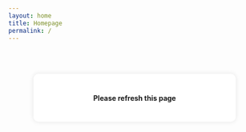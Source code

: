 ```yaml
---
layout: home
title: Homepage
permalink: /
---
```


<div class="frame">
    <div class="quiz-container" id="quiz-container">
        <h4 id="question">Please refresh this page</h4>
        <div id="options"></div>
    </div>
</div>

<style>
    .frame {
        padding: 50px;
        display: flex;
        justify-content: center;
        align-items: center;
    }

    .quiz-container {
        background-color: #fff;
        padding: 20px;
        border-radius: 10px;
        box-shadow: 0 0 10px rgba(0, 0, 0, 0.1);
        width: 60vw;
        text-align: center;
    }

    .option {
        padding: 10px;
        margin: 5px 0;
        border-radius: 5px;
        cursor: pointer;
    }

    .option.correct {
        background-color: lightgreen;
    }

    .option.incorrect {
        background-color: lightcoral;
    }
</style>

<script>
    const questions = [
        {question: "What is a writing system in which only consonants are indicated?", options: ["Abjad", "Alphabet", "Abugida", "Logosyllabary"], answer: "Abjad"},
        {question: "What is a unit of information used for the organization, control, or representation of textual data?", options: ["Abstract Character", "Glyph", "Code Point", "Grapheme"], answer: "Abstract Character"},
        {question: "What is an ordered sequence of one or more abstract characters?", options: ["Abstract Character Sequence", "Combining Character Sequence", "Escape Sequence", "Mongolian Variation Sequence"], answer: "Abstract Character Sequence"},
        {question: "What is a writing system in which consonants are indicated by the base letters that have an inherent vowel, and other vowels are indicated by additional distinguishing marks modifying the base letter?", options: ["Abjad", "Alphabet", "Abugida", "Logosyllabary"], answer: "Abugida"},
        {question: "What is a mark placed above, below, or to the side of a character to alter its phonetic value?", options: ["Accent Mark", "Nonspacing Mark", "Enclosing Mark", "Vowel Mark"], answer: "Accent Mark"},
        {question: "What denotes letters or numbers by the first letter of their name, such as Greek acrophonic numerals?", options: ["Acrophonic", "Polytonic", "Perispomeni", "Prosgegrammeni"], answer: "Acrophonic"},
        {question: "What term, derived from the first and last letters of the traditional ordering of Sanskrit letters, refers to a letter in general in Sanskrit grammar?", options: ["Aksara", "Virama", "Candrabindu", "Anusvara"], answer: "Aksara"},
        {question: "What term is used in a broad sense in the Unicode Standard to mean the logical description of a process used to achieve a specified result?", options: ["Algorithm", "Bidirectional Display", "Localization", "Symmetric Swapping"], answer: "Algorithm"},
        {question: "What is a writing system in which both consonants and vowels are indicated?", options: ["Abjad", "Alphabet", "Abugida", "Logosyllabary"], answer: "Alphabet"},
        {question: "What is the informative property of the primary units of alphabets and/or syllabaries?", options: ["Alphabetic Property", "Directionality Property", "Ideographic Property", "Mathematical Property"], answer: "Alphabetic Property"},
        {question: "What is the association of secondary textual content with a point or range of the primary text?", options: ["Annotation", "Case Mapping", "Encoded Character", "Tagging"], answer: "Annotation"},
        {question: "What is the collection of conventions used by editors to annotate and comment on text?", options: ["Annotation", "Apparatus Criticus", "Conformance", "Core Specification"], answer: "Apparatus Criticus"},
        {question: "What is the forms of decimal digits used in most parts of the Arabic world?", options: ["Arabic-Indic Digits", "Indic Digits", "European Digits", "Mayan Numerals"], answer: "Arabic-Indic Digits"},
        {question: "What is an abstract character that has a code point assigned to it?", options: ["Assigned Character", "Unassigned Character", "Surrogate Character", "Supplementary Character"], answer: "Assigned Character"},
        {question: "What is a character that is not decomposable?", options: ["Atomic Character", "Decomposable Character", "Deprecated Character", "Encoded Character"], answer: "Atomic Character"},
        {question: "What is the character except for those with the General Category of Combining Mark?", options: ["Base Character", "Graphic Character", "Neutral Character", "Private-Use Character"], answer: "Base Character"},
        {question: "What is Plane 0, abbreviated as BMP?", options: ["Basic Multilingual Plane", "Supplementary Ideographic Plane", "Supplementary Multilingual Plane", "Tertiary Ideographic Plane"], answer: "Basic Multilingual Plane"},
        {question: "What is a script that distinguishes between two cases?", options: ["Bicameral", "Unicameral", "Titlecase", "Camelcase"], answer: "Bicameral"},
        {question: "What is the abbreviation of bidirectional, referring to mixed left-to-right and right-to-left text?", options: ["RTL", "LTR", "Bidi", "Embedding"], answer: "Bidi"},
        {question: "What is the process or result of mixing left-to-right text and right-to-left text in a single line?", options: ["Bidirectional Display", "Collation", "Normalization", "Symmetric Swapping"], answer: "Bidirectional Display"},
        {question: "What is a computer architecture that stores multiple-byte numerical values with the most significant byte (MSB) values first?", options: ["Little-endian", "Big-endian", "Byte Order Mark", "Endianess"], answer: "Big-endian"},
        {question: "What kind of files contain nontextual information?", options: ["Text Files", "Executable Files", "Binary Files", "Configuration Files"], answer: "Binary Files"},
        {question: "What is a grouping of characters within the Unicode encoding space used for organizing code charts, containing a uniquely named, continuous range of code points?", options: ["Row", "Block", "Cell", "Column"], answer: "Block"},
        {question: "What is a Unicode encoded character having a BMP code point?", options: ["BMP Character", "SMP Character", "TIP character", "U+BOOP Character"], answer: "BMP Character"},
        {question: "What is a Unicode code point between U+0000 and U+FFFF?", options: ["BMP Code Point", "SMP Code Point", "TIP Code Point", "SIP Code Point"], answer: "BMP Code Point"},
        {question: "What is a Unicode compression scheme that is MIME-compatible and preserves binary order?", options: ["BOCU-1", "LZW", "SCSU", "Ductility"], answer: "BOCU-1"},
        {question: "What is an semi-syllabic script used primarily in China to write the sounds of Mandarin Chinese and some other dialects?", options: ["Bopomofo", "Hanyu Pinyin", "Gwoyeu Romatzyh", "Latinxua Sin Wenz"], answer: "Bopomofo"},
        {question: "What is a pattern of writing where alternate lines of text are laid out in opposite directions?", options: ["Boustrophedon", "Writing Direction", "Symmetric Swapping", "Mirrored Property"], answer: "Boustrophedon"},
        {question: "What is a writing system using a series of raised dots to be read with the fingers by people who are blind or whose eyesight is not sufficient for reading printed material?", options: ["Braille", "Moon Type", "Boston Line", "Vibratese"], answer: "Braille"},
        {question: "What is the Unicode character U+FEFF when used to indicate the byte order of a text?", options: ["Byte Order Mark", "Combining Mark", "Enclosing Mark", "Nonspacing Mark"], answer: "Byte Order Mark"},
        {question: "What is the order of a series of bytes determined by a computer architecture?", options: ["Display Order", "Byte Serialization", "Logical Order", "Paragraph Direction"], answer: "Byte Serialization"},
        {question: "What is the reversal of the order of a sequence of bytes?", options: ["Byte-Swapped", "Little-endian", "Big-endian", "Byte Serialization"], answer: "Byte-Swapped"},
        {question: "What is a casing convention where letters are mostly lowercased, but component words or abbreviations may be capitalized?", options: ["Camelcase", "Kebabcase", "Snakecase", "Titlecase"], answer: "Camelcase"},
        {question: "What term refers to something conforming to the general rules for encoding and is not compressed, compacted, or in any other form specified by a higher protocol?", options: ["Canonical", "Conformance", "Core Specification", "Normative"], answer: "Canonical"},
        {question: "What is a step in the algorithm for Unicode Normalization Forms, during which decomposed sequences are replaced by primary composites, where possible?", options: ["Canonical Composition", "Deterministic Sort", "Named Unicode Algorithm", "Unicode Collation Algorithm"], answer: "Canonical Composition"},
        {question: "What is a character that is not identical to its canonical decomposition?", options: ["Canonical Decomposable Character", "Composition Exclusion", "Full Composition Exclusion", "Primary Composite"], answer: "Canonical Decomposable Character"},
        {question: "If the full canonical decompositions of two character sequences are identical, then call them what?", options: ["Canonical Equivalent", "Compatibility Equivalent", "Normalization Form", "Codomain"], answer: "Canonical Equivalent"},
        {question: "What mark is used to indicate how a text is to be chanted or sung?", options: ["Cantillation Mark", "Subtending Mark", "Nonspacing Mark", "Enclosing Mark"], answer: "Cantillation Mark"},
        {question: "What is the association of the uppercase, lowercase, and titlecase forms of a letter?", options: ["Case Mapping", "Decomposition Mapping", "Inner Caps", "Titlecase"], answer: "Case Mapping"},
        {question: "What is a sequence of zero or more case-ignorable characters?", options: ["Case-Sensitive Sequence", "Case-Ignorable Sequence", "Case-Preserving Sequence", "Case-Invariant Sequence"], answer: "Case-Ignorable Sequence"},
        {question: "What mark is placed beneath the letter c in French, Portuguese, and Spanish to indicate that the letter is to be pronounced as an s?", options: ["Tilde", "Cedilla", "Umlaut", "Circumflex"], answer: "Cedilla"},
        {question: "What is a set of characters sharing a particular set of properties?", options: ["Character Encoding Scheme", "Character Set", "Character Class", "Character Entity"], answer: "Character Class"},
        {question: "What is the mapping from a character set definition to the actual code units used to represent the data?", options: ["Character Encoding Scheme", "Coded Character Set", "Character Encoding Form", "Abstract Character"], answer: "Character Encoding Form"},
        {question: "What is a character encoding form plus byte serialization?", options: ["Character Encoding Scheme", "Coded Character Set", "Character Encoding Form", "Abstract Character"], answer: "Character Encoding Scheme"},
        {question: "What is a unique string used to identify each abstract character encoded in the standard?", options: ["Character Name", "Character Name Alias", "Property Value Alias", "Combining Class"], answer: "Character Name"},
        {question: "What is an additional unique string identifier, other than the character name, associated with an encoded character in the standard?", options: ["Character Name", "Character Name Alias", "Property Value Alias", "Combining Class"], answer: "Character Name Alias"},
        {question: "What is a set of property names and property values associated with individual characters?", options: ["Character Properties", "Mathematical Property", "Numeric Value Property", "Mirrored Property"], answer: "Character Properties"},
        {question: "What term refers to any of a set of sonorant consonants in Malayalam when appearing in syllable-final position with no inherent vowel?", options: ["Chilaaksharam", "Candrakkala", "Samvruthokaram", "Praslesham"], answer: "Chilaaksharam"},
        {question: "What is a sequence of one or more leading consonants in Korean?", options: ["Choseong", "Jongseong", "Jungseong", "Jamo"], answer: "Choseong"},
        {question: "What is the name for Han characters used in Vietnam?", options: ["Chữ Hán", "Chữ Nôm", "Quốc Ngữ", "Nôm Na Tống"], answer: "Chữ Hán"},
        {question: "What is a demotic script of Vietnam developed from components of Han characters?", options: ["Chữ Hán", "Chữ Nôm", "Quốc Ngữ", "Nôm Na Tống"], answer: "Chữ Nôm"},
        {question: "What acronym stands for Chinese, Japanese, Korean, and Vietnamese?", options: ["CJK", "CJKV", "GBK", "GB"], answer: "CJKV"},
        {question: "What is the historical version of the character set in which each glyph is assigned a series of bytes?", options: ["Coded Character Set", "Character Set", "Universal Character Set", "Character Repertoire"], answer: "Coded Character Set"},
        {question: "What is a coded character set, often referring to a set used by a personal computer?", options: ["Code Page", "Character Set", "Universal Character Set", "Character Repertoire"], answer: "Code Page"},
        {question: "What is the value in the Unicode codespace; that is, the range of integers from 0x0 to 0x10FFFF?", options: ["Code Point", "Code Page", "Code Unit", "Byte"], answer: "Code Point"},
        {question: "What is the minimal bit combination that can represent a unit of encoded text for processing or interchange?", options: ["Code Point", "Code Page", "Code Unit", "Byte"], answer: "Code Unit"},
        {question: "What is the set of code points or sequences that the mapping maps to, while the domain is the set of values that are mapped?", options: ["Codomain", "Domain", "Range", "Free Group"], answer: "Codomain"},
        {question: "What is the process of ordering units of textual information, also known as alphabetizing or alphabetic sorting?", options: ["Bidirectional Display", "Collation", "Normalization", "Symmetric Swapping"], answer: "Collation"},
        {question: "What is a character with the General Category of Combining Mark (M)?", options: ["Combining Character", "Enclosing Mark", "Graphic Character", "Nonspacing Mark"], answer: "Combining Character"},
        {question: "What is a maximal character sequence consisting of either a base character followed by a sequence of one or more characters where each is a combining character, zero width joiner, or zero width non-joiner; or a sequence of one or more characters where each is a combining character, zero width joiner, or zero width non-joiner?", options: ["Abstract Character Sequence", "Combining Character Sequence", "Escape Sequence", "Mongolian Variation Sequence"], answer: "Combining Character Sequence"},
        {question: "What is a numeric value in the range 0..254 given to each Unicode code point, formally defined as the property Canonical_Combining_Class?", options: ["Combining Class", "Fixed Position Class", "General Category", "Code Point Type"], answer: "Combining Class"},
        {question: "What refers to the consistency with existing practice or preexisting character encoding standards?", options: ["Compatibility", "Core Specification", "Conformance", "Normalization"], answer: "Compatibility"},
        {question: "What is a character that would not have been encoded except for compatibility and round-trip convertibility with other standards?", options: ["Compatibility Character", "Deprecated Character", "Decomposable Character", "Format Character"], answer: "Compatibility Character"},
        {question: "What is a character whose compatibility decomposition is not identical to its canonical decomposition?", options: ["Compatibility Decomposable Character", "Decomposable Character", "Deprecated Character", "Replacement Character"], answer: "Compatibility Decomposable Character"},
        {question: "What is the mapping to a roughly equivalent sequence that may differ in style?", options: ["Compatibility Decomposition", "Compatibility Equivalent", "Compatibility Variant", "Composition Exclusion"], answer: "Compatibility Decomposition"},
        {question: "What is a character that generally can be remapped to another character without loss of information other than formatting?", options: ["Compatibility Variant", "Compatibility Decomposition", "Compatibility Equivalent", "Contextual Variant"], answer: "Compatibility Variant"},
        {question: "What is a Canonical Decomposable Character which has the property value Composition_Exclusion=True?", options: ["Dynamic Composition", "Composition Exclusion", "Non-starter Decomposition", "Full Composition Exclusion"], answer: "Composition Exclusion"},
        {question: "What is adherence to a specified set of criteria for use of a standard?", options: ["Conformance", "Specification", "Standard", "Normalization"], answer: "Conformance"},
        {question: "What term describes characters of similar or identical appearance that can make different identifiers hard or impossible to distinguish?", options: ["Confusable", "Format Character", "Neutral Character", "Noncharacter"], answer: "Confusable"},
        {question: "What is a ligated form representing a consonant conjunct?", options: ["Conjunct Form", "Consonant Cluster", "Virama", "Dead Consonant"], answer: "Conjunct Form"},
        {question: "What is a sequence of two or more consonantal sounds, which may be represented by a single character or a sequence of characters depending on the writing system?", options: ["Conjunct Form", "Consonant Cluster", "Virama", "Dead Consonant"], answer: "Consonant Cluster"},
        {question: "What is a sequence of two or more adjacent consonantal letterforms, consisting of a sequence of one or more dead consonants followed by a normal, live consonant letter?", options: ["Consonant Conjunct", "Leading Consonant", "Trailing Consonant", "Consonant Cluster"], answer: "Consonant Conjunct"},
        {question: "What is the presentation form of a text element that depends on the textual context in which it is rendered?", options: ["Compatibility Variant", "Contextual Variant", "Y-variant", "Z-variant"], answer: "Contextual Variant"},
        {question: "What is a simple property defined to make the statement of a rule defining a derived property more compact or general?", options: ["Contributory Property", "Directionality Property", "Alphabetic Property", "Mirrored Property"], answer: "Contributory Property"},
        {question: "What are the 65 characters in the ranges U+0000..U+001F and U+007F..U+009F also known as?", options: ["Control Characters", "Shaping Characters", "Han Characters", "Noncharacters"], answer: "Control Characters"},
        {question: "What is the central part of the Unicode Standard, consisting of the general introduction, framework for the standard, formal conformance requirements, and extensive chapters providing information about all the encoded characters?", options: ["Core Specification", "Code Charts", "Unicode Standard Annexes", "Unicode Character Database"], answer: "Core Specification"},
        {question: "What type of writing has letters of a word connected?", options: ["Cursive Script", "Abugida", "Demotic Script", "Scriptio Continua"], answer: "Cursive Script"},
        {question: "What is the Greek term for a rough breathing mark, used in polytonic Greek character names?", options: ["Dasia", "Dialytika", "Vrachy", "Psili"], answer: "Dasia"},
        {question: "What is a Indic consonant character followed by a virama character, which indicates that the consonant has lost its inherent vowel?", options: ["Dead Consonant", "Leading Consonant", "Trailing Consonant", "Half-Consonant Form"], answer: "Dead Consonant"},
        {question: "What is a character that is equivalent to a sequence of one or more other characters, according to the decomposition mappings found in the Unicode Character Database, and those described in Section 3.12, Conjoining Jamo Behavior?", options: ["Compatibility Decomposable Character", "Decomposable Character", "Deprecated Character", "Replacement Character"], answer: "Decomposable Character"},
        {question: "What is the process of separating or analyzing a text element into component units, or a sequence of one or more characters that is equivalent to a decomposable character?", options: ["Decomposition", "Composition Exclusion", "Dynamic Composition", "Singleton Decomposition"], answer: "Decomposition"},
        {question: "What is a mapping from a character to a sequence of one or more characters that is a canonical or compatibility equivalent?", options: ["Decomposition Mapping", "Case Mapping", "Transformation Format", "Non-starter Decomposition"], answer: "Decomposition Mapping"},
        {question: "What are the code points that should be ignored by default in rendering unless explicitly supported?", options: ["Default Ignorable", "Private Use", "Reserved Code Point", "Designated Code Point"], answer: "Default Ignorable"},
        {question: "What is a combining character sequence that does not start with a base character?", options: ["Defective Combining Character Sequence", "Combining Character Sequence", "Extended Combining Character Sequence", "Abstract Character Sequence"], answer: "Defective Combining Character Sequence"},
        {question: "What is a script or form of a script used to write the vernacular or common speech of some language community, or a simplified form of the ancient Egyptian hieratic writing?", options: ["Demotic Script", "Hieroglyphic Script", "Hieratic Script", "Greek Script"], answer: "Demotic Script"},
        {question: "What is a symbol or sign that represents a vowel and is attached or combined with another symbol, usually representing a consonant?", options: ["Dependent Vowel", "Independent Vowel", "Inherent Vowel", "Vowel Mark"], answer: "Dependent Vowel"},
        {question: "What term describes a coded character or character property that is strongly discouraged from use?", options: ["Deprecated", "Obsolete", "Noncharacter", "Unassigned Character"], answer: "Deprecated"},
        {question: "What is a coded character whose use is strongly discouraged?", options: ["Atomic Character", "Decomposable Character", "Deprecated Character", "Encoded Character"], answer: "Deprecated Character"},
        {question: "What term refers to any code point that has been assigned to an abstract character or given a normative function by the standard?", options: ["Designated Code Point", "Private-Use Code Point", "Reserved Code Point", "Surrogate Code Point"], answer: "Designated Code Point"},
        {question: "What is a string comparison in which strings that do not have identical contents will compare as unequal, known also as stable (or semi-stable) comparison?", options: ["Deterministic Comparison", "Deterministic Sort", "Stable Sort", "Unicode Collation Algorithm"], answer: "Deterministic Comparison"},
        {question: "What is a sort algorithm which returns exactly the same output each time it is applied to the same input?", options: ["Deterministic Comparison", "Deterministic Sort", "Stable Sort", "Unicode Collation Algorithm"], answer: "Deterministic Sort"},
        {question: "What is a mark applied or attached to a symbol to create a new symbol that represents a modified or new value, or a mark that represents an independent value?", options: ["Diacritic", "Harakat", "Nekudot", "Tanwin"], answer: "Diacritic"},
        {question: "What is the term for two horizontal dots over a letter, as in naïve?", options: ["Diaeresis", "Umlaut", "Nekudot", "Ijam"], answer: "Diaeresis"},
        {question: "What is the Greek term for diaeresis or trema, used in Greek character names?", options: ["Dialytika", "Perispomeni", "Varia", "Vrachy"], answer: "Dialytika"},
        {question: "What is a pair of signs or symbols that together represent a single sound or a single linguistic unit?", options: ["Digraph", "Diacritic", "Independent Vowel", "Tone Mark"], answer: "Digraph"},
        {question: "What term refers to typographical symbols and ornaments?", options: ["Dingbats", "Emoji", "Emoticon", "Pictograph"], answer: "Dingbats"},
        {question: "What is a pair of vowels considered a single vowel for the purpose of phonemic distinction?", options: ["Diphthong", "Jungseong", "Harakat", "Tanwin"], answer: "Diphthong"},
        {question: "What property of every graphic character determines its horizontal ordering?", options: ["Alphabetic Property", "Directionality Property", "Ideographic Property", "Mathematical Property"], answer: "Directionality Property"},
        {question: "What is a rectangular region on a display device within which one or more glyphs are imaged?", options: ["Display Cell", "Bidirectional Display", "Display Order", "Glyph Image"], answer: "Display Cell"},
        {question: "What is the order of glyphs presented in text rendering?", options: ["Display Order", "Logical Order", "Visual Order", "Byte Order"], answer: "Display Order"},
        {question: "What is the set of code points or sequences that are mapped for a mapping?", options: ["Codomain", "Domain", "Range", "Free Group"], answer: "Domain"},
        {question: "What is the coded character set that allows double-byte character encodings to be mixed with single-byte character encodings?", options: ["Double-Byte Character Set", "Multibyte Character Set", "Single-Byte Character Set", "Universal Character Set"], answer: "Double-Byte Character Set"},
        {question: "What term describes the ability of a cursive font to stretch or compress the connective baseline to effect text justification?", options: ["Ductility", "Cursive", "Joiner", "Non-joiner"], answer: "Ductility"},
        {question: "What term refers to the creation of composite forms such as accented letters or Hangul syllables from a sequence of characters?", options: ["Dynamic Composition", "Composition Exclusion", "Non-starter Decomposition", "Full Composition Exclusion"], answer: "Dynamic Composition"},
        {question: "What are the certain pictographic and other symbols encoded in the Unicode Standard that are commonly given a colorful or playful presentation when displayed on devices?", options: ["Emoji", "Kaomoji", "Moji Joho", "Mojibake"], answer: "Emoji"},
        {question: "What is plain text surrounded by formatting information or text recoded to pass through narrow transmission channels?", options: ["Encapsulated Text", "Plain Text", "Rich Text", "Formatted Text"], answer: "Encapsulated Text"},
        {question: "What is a nonspacing mark with the General Category of Enclosing Mark (Me)?", options: ["Accent Mark", "Nonspacing Mark", "Enclosing Mark", "Vowel Mark"], answer: "Enclosing Mark"},
        {question: "What is an association (or mapping) between an abstract character and a code point?", options: ["Atomic Character", "Decomposable Character", "Deprecated Character", "Encoded Character"], answer: "Encoded Character"},
        {question: "What is the process or result of establishing whether two text elements are identical in some respect?", options: ["Equivalence", "Unification", "Normalization", "Rendering"], answer: "Equivalence"},
        {question: "What is a character defined by an end user using a private-use code point to represent a missing character in a particular encoding?", options: ["End-User Defined Character", "Private-Use Character", "Noncharacter", "Reserved Code Point"], answer: "End-User Defined Character"},
        {question: "What are the forms of decimal digits first used in Europe and now used worldwide?", options: ["Arabic-Indic Digits", "Indic Digits", "European Digits", "Mayan Numerals"], answer: "European Digits"},
        {question: "What is a maximal character sequence consisting of either an extended base followed by a sequence of one or more characters where each is a combining character, zero width joiner, or zero width non-joiner; or a sequence of one or more characters where each is a combining character, zero width joiner, or zero width non-joiner?", options: ["Defective Combining Character Sequence", "Combining Character Sequence", "Extended Combining Character Sequence", "Abstract Character Sequence"], answer: "Extended Combining Character Sequence"},
        {question: "What is the text between extended grapheme cluster boundaries as specified by Unicode Standard Annex #29?", options: ["Consonant Cluster", "Extended Grapheme Cluster", "Grapheme Cluster", "Syllable-Initial Cluster"], answer: "Extended Grapheme Cluster"},
        {question: "What is a subset of the range of numeric values for combining classes — specifically, any value in the range 10..199?", options: ["Combining Class", "Fixed Position Class", "Enclosing Mark", "Code Point Type"], answer: "Fixed Position Class"},
        {question: "What is the operation that maps similar characters to a common target, often used to temporarily ignore certain distinctions between characters?", options: ["Case Mapping", "Folding", "Codomain", "Compatibility"], answer: "Folding"},
        {question: "What is a collection of glyph images used for the visual depiction of character data, often associated with a set of parameters such as size and weight?", options: ["Character Repertoire", "Font", "Script", "Glyph Metrics"], answer: "Font"},
        {question: "What is an inherently invisible character that has an effect on the surrounding characters?", options: ["Compatibility Character", "Deprecated Character", "Decomposable Character", "Format Character"], answer: "Format Character"},
        {question: "What is a Canonical Decomposable Character which has the property value Full_Composition_Exclusion=True?", options: ["Canonical Decomposable Character", "Composition Exclusion", "Full Composition Exclusion", "Primary Composite"], answer: "Full Composition Exclusion"},
        {question: "What are characters of East Asian character sets whose glyph image extends across the entire character display cell?", options: ["Fullwidth", "Halfwidth", "Zero Width", "Proportional Width"], answer: "Fullwidth"},
        {question: "What is the partition of the characters into major classes such as letters, punctuation, and symbols, and further subclasses for each of the major classes?", options: ["General Category", "Character Class", "Core Specification", "Enclosing Mark"], answer: "General Category"},
        {question: "What is the overall process for internationalization and localization of software products?", options: ["Globalization", "Vocalization", "Normalization", "Serialization"], answer: "Globalization"},
        {question: "What is an abstract form that represents one or more glyph images?", options: ["Glyph", "Glyph Image", "Character", "Text"], answer: "Glyph"},
        {question: "What is a numeric code that refers to a glyph, usually local to a particular font?", options: ["Glyph Code", "Glyph Identifier", "Glyph Name", "Glyph Image"], answer: "Glyph Code"},
        {question: "What is a label used to refer to a glyph within a font, which may employ both local and global identifiers?", options: ["Glyph Code", "Glyph Identifier", "Glyph Name", "Glyph Image"], answer: "Glyph Identifier"},
        {question: "What is the actual, concrete image of a glyph representation having been rasterized or otherwise imaged onto some display surface?", options: ["Glyph Code", "Glyph Identifier", "Glyph Name", "Glyph Image"], answer: "Glyph Image"},
        {question: "What is a collection of properties that specify the relative size and positioning along with other features of a glyph?", options: ["Glyph Code", "Glyph Identifier", "Glyph Metrics", "Glyph Image"], answer: "Glyph Image"},
        {question: "What is a minimally distinctive unit of writing in a particular writing system or what a user thinks of as a character?", options: ["Grapheme", "Symbol", "Character", "Glyph"], answer: "Grapheme"},
        {question: "What represents a horizontally segmentable unit of text, consisting of a grapheme base together with any number of nonspacing marks applied to it?", options: ["Consonant Cluster", "Extended Grapheme Cluster", "Grapheme Cluster", "Syllable-Initial Cluster"], answer: "Grapheme Cluster"},
        {question: "What is a character with the General Category of Letter (L), Combining Mark (M), Number (N), Punctuation (P), Symbol (S), or Space Separator (Zs)?", options: ["Base Character", "Graphic Character", "Neutral Character", "Private-Use Character"], answer: "Graphic Character"},
        {question: "What are punctuation marks resembling small less-than and greater-than signs, used as quotation marks in French and other languages?", options: ["Guillemets", "Accolades", "Parenthèses", "Crochets"], answer: "Guillemets"},
        {question: "What is the form in the Devanagari script where a dead consonant may be depicted in a half-form without its vertical stem?", options: ["Dead Consonant", "Leading Consonant", "Trailing Consonant", "Half-Consonant Form"], answer: "Half-Consonant Form"},
        {question: "What are characters of East Asian character sets whose glyph image occupies half of the character display cell?", options: ["Fullwidth", "Halfwidth", "Zero Width", "Proportional Width"], answer: "Halfwidth"},
        {question: "What term refers to ideographic characters of Chinese origin?", options: ["Han Characters", "Hanja", "Kanji", "Chữ Hán"], answer: "Han Characters"},
        {question: "What is the Korean name for Han characters?", options: ["Hànzì", "Hanja", "Kanji", "Chữ Hán"], answer: "Hanja"},
        {question: "What is the process of identifying Han characters common among the writing systems of Chinese, Japanese, Korean, and Vietnamese?", options: ["Compatibility", "Han Unification", "Conformance", "Normalization"], answer: "Han Unification"},
        {question: "What is the Mandarin Chinese name for Han characters?", options: ["Hànzì", "Hanja", "Kanji", "Chữ Hán"], answer: "Hànzì"},
        {question: "What are marks used in the Arabic script to indicate vocalization with short vowels, a subtype of tashkil?", options: ["Harakat", "Ijam", "Tanwin", "Tashkil"], answer: "Harakat"},
        {question: "What is the Bangla name for virama?", options: ["Hasant", "Siddhirastu", "Svargiya", "Candrabindu"], answer: "Hasant"},
        {question: "What is any agreement on the interpretation of Unicode characters that extends beyond the scope of the standard, which may be implicit in context?", options: ["Higher-Level Protocol", "IDNA2008 Protocol", "Multipurpose Internet Mail Extensions", "IDNA2003 Protocol"], answer: "Higher-Level Protocol"},
        {question: "What is a Unicode code point in the range U+D800 to U+DBFF?", options: ["High-Surrogate Code Point", "Low-Surrogate Code Point", "Designated Code Point", "Surrogate Pair"], answer: "High-Surrogate Code Point"},
        {question: "What is a 16-bit code unit in the range 0xD800 to 0xDBFF, used in UTF-16 as the leading code unit of a surrogate pair?", options: ["High-Surrogate Code Unit", "Low-Surrogate Code Unit", "Unicode Scalar Value", "Surrogate Pair"], answer: "High-Surrogate Code Unit"},
        {question: "Which syllabary is associated with the Japanese writing system and typically used for native Japanese words and grammatical particles?", options: ["Hiragana", "Katakana", "Romaji", "Kanji"], answer: "Hiragana"},
        {question: "What term refers to a symbol that denotes an idea or concept, or specifically to Han characters in Chinese, Japanese, or Korean terms?", options: ["Abjad", "Alphabet", "Abugida", "Ideograph"], answer: "Ideograph"},
        {question: "What is the informative property of characters that are ideographs?", options: ["Alphabetic Property", "Directionality Property", "Ideographic Property", "Mathematical Property"], answer: "Ideographic Property"},
        {question: "What is a variation sequence registered in the Ideographic Variation Database, involving a base character that must be ideographic and a variation selector in the range U+E0100..U+E01EF?", options: ["Ideographic Variation Sequence", "Mongolian Variation Sequence", "Standardized Variation Sequence", "Ideographic Variation Database"], answer: "Ideographic Variation Sequence"},
        {question: "What is the subset of 9,810 common-use CJK unified ideographs intended for use in East Asian contexts, particularly for small devices?", options: ["IICore", "UnihanCore", "URO", "BMP"], answer: "IICore"},
        {question: "What are diacritical marks applied to basic letter forms to derive new consonant letters for extended Arabic alphabets?", options: ["Harakat", "Ijam", "Tanwin", "Tashkil"], answer: "Ijam"},
        {question: "What is a code unit sequence that does not follow the specification of a Unicode encoding form?", options: ["Ill-Formed Code Unit Sequence", "Ill-Formed Code Unit Subsequence", "Well-Formed Code Unit Sequence", "Unicode String"], answer: "Ill-Formed Code Unit Sequence"},
        {question: "What is a non-empty subsequence of a Unicode code unit sequence that does not contain any code units which also belong to any minimal well-formed subsequence of the sequence?", options: ["Ill-Formed Code Unit Sequence", "Ill-Formed Code Unit Subsequence", "Well-Formed Code Unit Sequence", "Minimal Well-Formed Code Unit Subsequence"], answer: "Ill-Formed Code Unit Subsequence"},
        {question: "What term describes an information channel that embeds information within the text itself with special syntax to distinguish it?", options: ["In-Band", "Out-of-Band", "Encapsulated Text", "Unicode String"], answer: "In-Band"},
        {question: "In Indic scripts, what term is used for vowels depicted using independent letter symbols that stand on their own?", options: ["Dependent Vowel", "Independent Vowel", "Inherent Vowel", "Vowel Mark"], answer: "Independent Vowel"},
        {question: "What term refers to the forms of decimal digits used in various Indic scripts?", options: ["Arabic-Indic Digits", "Indic Digits", "European Digits", "Mayan Numerals"], answer: "Indic Digits"},
        {question: "What term describes information in the Unicode standard that is not normative but contributes to the correct use and implementation of the standard?", options: ["Informative", "Normative", "Canonical", "Compatibility"], answer: "Informative"},
        {question: "In writing systems based on Brahmi family scripts, what term is used for a consonant letter symbol that normally has a default vowel?", options: ["Dependent Vowel", "Independent Vowel", "Inherent Vowel", "Vowel Mark"], answer: "Inherent Vowel"},
        {question: "What term describes the mixed case format where an uppercase letter is in a position other than first in the word?", options: ["Inner Caps", "Camelcase", "Small Caps", "Drop Caps"], answer: "Inner Caps"},
        {question: "What is a UI-based method of inputting characters with more flexibility than a traditional keyboard?", options: ["Input Method Editor", "Typewriter", "Teletype", "Keyboard"], answer: "Input Method Editor"},
        {question: "What is the process of designing software so it can be easily localized with few structural changes?", options: ["Globalization", "Internationalization", "Normalization", "Serialization"], answer: "Internationalization"},
        {question: "What term is used for a domain name that includes at least one character outside the ASCII range?", options: ["Internationalized Domain Name", "Punycode", "Internationalized Resource Identifier", "Percent-Encoding"], answer: "Internationalized Domain Name"},
        {question: "What is the character encoding standard maintained by ISO in synchronization with the Unicode Standard?", options: ["ISO/IEC 10646", "ISO/IEC 2022", "ISO/IEC 646", "ISO/IEC 8859"], answer: "ISO/IEC 10646"},
        {question: "What is the Korean name for a single letter of the Hangul script?", options: ["Choseong", "Jongseong", "Jungseong", "Jamo"], answer: "Jamo"},
        {question: "What term refers to a sequence of one or more trailing consonants in Korean?", options: ["Choseong", "Jongseong", "Jungseong", "Jamo"], answer: "Jongseong"},
        {question: "What term refers to a sequence of one or more vowels in Korean?", options: ["Choseong", "Jongseong", "Jungseong", "Jamo"], answer: "Jungseong"},
        {question: "What is the collective term for the two syllabic scripts used in the Japanese writing system?", options: ["Kana", "Emoji", "Romaji", "Kanji"], answer: "Kana"},
        {question: "What is the Japanese name for Han characters?", options: ["Hànzì", "Hanja", "Kanji", "Chữ Hán"], answer: "Kanji"},
        {question: "What syllabary is typically used in Japanese for borrowed vocabulary, some plant or animal names, and sound-symbolic interjections?", options: ["Hiragana", "Katakana", "Romaji", "Kanji"], answer: "Katakana"},
        {question: "What is the process of changing the space between certain pairs of letters to improve the appearance of text?", options: ["Kerning", "Tracking", "Spacing", "Leading"], answer: "Kerning"},
        {question: "What is an element of an alphabet, which in a broad sense includes elements of syllabaries and ideographs?", options: ["Letter", "Glyph", "Character", "Symbol"], answer: "Letter"},
        {question: "What is a glyph representing a combination of two or more characters, such as those between “f” and “i” or “f” and “l”?", options: ["Ligature", "Conjunct", "Digraph", "Half-Consonant Form"], answer: "Ligature"},
        {question: "What is the computer architecture that stores multiple-byte numerical values with the least significant byte first?", options: ["Little-endian", "Big-endian", "Byte Order Mark", "Endianess"], answer: "Little-endian"},
        {question: "What is the process of adapting a software product to use the languages and conventions suitable for a local market?", options: ["Globalization", "Internationalization", "Localization", "Normalization"], answer: "Localization"},
        {question: "What is the order in which text is stored in the memory representation, usually corresponding to the typing order and phonetic order?", options: ["Display Order", "Byte Serialization", "Logical Order", "Paragraph Direction"], answer: "Logical Order"},
        {question: "What is any symbol that primarily represents a word or morpheme, in contrast to a sound or pronunciation?", options: ["Logograph", "Pictograph", "Sign", "Letter"], answer: "Logograph"},
        {question: "What type of writing system primarily uses units to write words and/or morphemes with some subsidiary usage to represent syllabic sounds?", options: ["Abjad", "Alphabet", "Abugida", "Logosyllabary"], answer: "Logosyllabary"},
        {question: "What is a Unicode code point in the range U+DC00 to U+DFFF?", options: ["High-Surrogate Code Point", "Low-Surrogate Code Point", "Designated Code Point", "Surrogate Pair"], answer: "Low-Surrogate Code Point"},
        {question: "What is a 16-bit code unit in the range 0xDC00 to 0xDFFF, used in UTF-16 as the trailing code unit of a surrogate pair?", options: ["High-Surrogate Code Unit", "Low-Surrogate Code Unit", "Unicode Scalar Value", "Surrogate Pair"], answer: "Low-Surrogate Code Unit"},
        {question: "What is the informative property of characters that are used as operators in mathematical formulae?", options: ["Alphabetic Property", "Directionality Property", "Ideographic Property", "Mathematical Property"], answer: "Mathematical Property"},
        {question: "What is the name for a dependent vowel in an Indic script, often with a different letterform from the same vowel used as an independent letter?", options: ["Matra", "Halant", "Repha", "Nukta"], answer: "Matra"},
        {question: "What term refers to a well-formed Unicode code unit sequence that maps to a single Unicode scalar value?", options: ["Ill-Formed Code Unit Sequence", "Ill-Formed Code Unit Subsequence", "Well-Formed Code Unit Sequence", "Minimal Well-Formed Code Unit Subsequence"], answer: "Minimal Well-Formed Code Unit Subsequence"},
        {question: "What property describes characters whose images are mirrored horizontally in text laid out from right to left?", options: ["Character Properties", "Mathematical Property", "Numeric Value Property", "Mirrored Property"], answer: "Mirrored Property"},
        {question: "What is a character with the Lm General Category in the Unicode Character Database that modifies the pronunciation of other letters?", options: ["Modifier Letter", "Lowercase Letter", "Uppercase Letter", "Titlo Letter"], answer: "Modifier Letter"},
        {question: "What is a subset of variation selectors, encoded in the range U+180B..U+180D and U+180F, used specifically for the Mongolian script?", options: ["Mongolian Free Variation Selector", "Mongolian Vowel Separator", "Narrow No-Break Space", "General-Use Variation Selector"], answer: "Mongolian Free Variation Selector"},
    ];

    let currentQuestionIndex = 0;
    function loadQuestion() {
        const questionEl = document.getElementById('question');
        const optionsEl = document.getElementById('options');
        const currentQuestion = questions[currentQuestionIndex];
        questionEl.textContent = currentQuestion.question;
        optionsEl.innerHTML = '';
        currentQuestion.options.sort(() => Math.random() - 0.5).forEach(option => {
            const optionBtn = document.createElement('div');
            optionBtn.classList.add('option');
            optionBtn.textContent = option;
            optionBtn.onclick = () => {
                if (option === currentQuestion.answer) {
                    optionBtn.classList.add('correct');
                } else {
                    optionBtn.classList.add('incorrect');
                    document.querySelectorAll('.option').forEach(opt => {
                        if (opt.textContent === currentQuestion.answer) {
                            opt.classList.add('correct');
                        }
                    });
                }
                setTimeout(() => {
                    currentQuestionIndex = Math.floor(Math.random() * questions.length);
                    loadQuestion();
                }, 1000);
            };
            optionsEl.appendChild(optionBtn);
        });
    }
    loadQuestion();
</script>